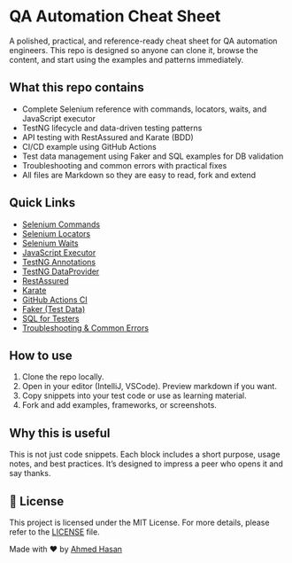 # QA Automation Cheat Sheet

A polished, practical, and reference-ready cheat sheet for QA automation engineers.
This repo is designed so anyone can clone it, browse the content, and start using
the examples and patterns immediately.

## What this repo contains
- Complete Selenium reference with commands, locators, waits, and JavaScript executor
- TestNG lifecycle and data-driven testing patterns
- API testing with RestAssured and Karate (BDD)
- CI/CD example using GitHub Actions
- Test data management using Faker and SQL examples for DB validation
- Troubleshooting and common errors with practical fixes
- All files are Markdown so they are easy to read, fork and extend

## Quick Links
- [Selenium Commands](selenium/commands.md)
- [Selenium Locators](selenium/locators.md)
- [Selenium Waits](selenium/waits.md)
- [JavaScript Executor](selenium/js_executor.md)
- [TestNG Annotations](testng/annotations.md)
- [TestNG DataProvider](testng/dataprovider.md)
- [RestAssured](api-testing/restassured.md)
- [Karate](api-testing/karate.md)
- [GitHub Actions CI](ci-cd/github-actions.md)
- [Faker (Test Data)](data-management/faker.md)
- [SQL for Testers](sql/sql.md)
- [Troubleshooting & Common Errors](troubleshooting/common-errors.md)

## How to use
1. Clone the repo locally.
2. Open in your editor (IntelliJ, VSCode). Preview markdown if you want.
3. Copy snippets into your test code or use as learning material.
4. Fork and add examples, frameworks, or screenshots.

## Why this is useful
This is not just code snippets. Each block includes a short purpose, usage notes, and best practices.
It’s designed to impress a peer who opens it and say thanks.

## :memo: License ##

This project is licensed under the MIT License. For more details, please refer to the [LICENSE](LICENSE.md) file.


Made with :heart: by <a href="https://github.com/im-ahmed-hasan" target="_blank">Ahmed Hasan</a>

